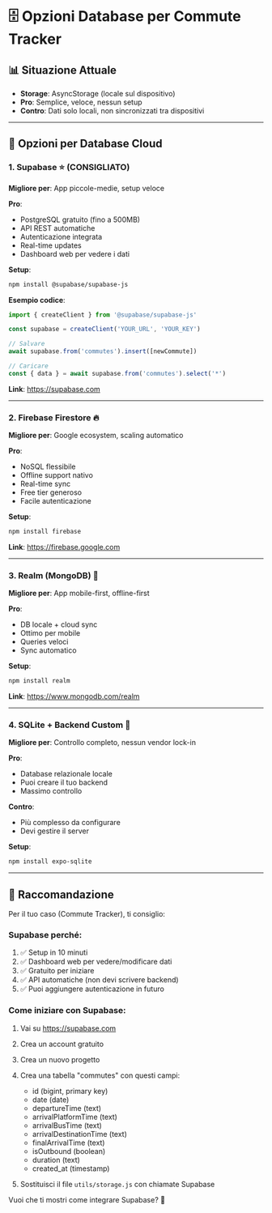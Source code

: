 # 🗄️ Opzioni Database per Commute Tracker

## 📊 Situazione Attuale
- **Storage**: AsyncStorage (locale sul dispositivo)
- **Pro**: Semplice, veloce, nessun setup
- **Contro**: Dati solo locali, non sincronizzati tra dispositivi

---

## 🚀 Opzioni per Database Cloud

### 1. **Supabase** ⭐ (CONSIGLIATO)
**Migliore per**: App piccole-medie, setup veloce

**Pro**:
- PostgreSQL gratuito (fino a 500MB)
- API REST automatiche
- Autenticazione integrata
- Real-time updates
- Dashboard web per vedere i dati

**Setup**:
```bash
npm install @supabase/supabase-js
```

**Esempio codice**:
```javascript
import { createClient } from '@supabase/supabase-js'

const supabase = createClient('YOUR_URL', 'YOUR_KEY')

// Salvare
await supabase.from('commutes').insert([newCommute])

// Caricare
const { data } = await supabase.from('commutes').select('*')
```

**Link**: https://supabase.com

---

### 2. **Firebase Firestore** 🔥
**Migliore per**: Google ecosystem, scaling automatico

**Pro**:
- NoSQL flessibile
- Offline support nativo
- Real-time sync
- Free tier generoso
- Facile autenticazione

**Setup**:
```bash
npm install firebase
```

**Link**: https://firebase.google.com

---

### 3. **Realm (MongoDB)** 📱
**Migliore per**: App mobile-first, offline-first

**Pro**:
- DB locale + cloud sync
- Ottimo per mobile
- Queries veloci
- Sync automatico

**Setup**:
```bash
npm install realm
```

**Link**: https://www.mongodb.com/realm

---

### 4. **SQLite + Backend Custom** 💪
**Migliore per**: Controllo completo, nessun vendor lock-in

**Pro**:
- Database relazionale locale
- Puoi creare il tuo backend
- Massimo controllo

**Contro**:
- Più complesso da configurare
- Devi gestire il server

**Setup**:
```bash
npm install expo-sqlite
```

---

## 📝 Raccomandazione

Per il tuo caso (Commute Tracker), ti consiglio:

### **Supabase** perché:
1. ✅ Setup in 10 minuti
2. ✅ Dashboard web per vedere/modificare dati
3. ✅ Gratuito per iniziare
4. ✅ API automatiche (non devi scrivere backend)
5. ✅ Puoi aggiungere autenticazione in futuro

### Come iniziare con Supabase:
1. Vai su https://supabase.com
2. Crea un account gratuito
3. Crea un nuovo progetto
4. Crea una tabella "commutes" con questi campi:
   - id (bigint, primary key)
   - date (date)
   - departureTime (text)
   - arrivalPlatformTime (text)
   - arrivalBusTime (text)
   - arrivalDestinationTime (text)
   - finalArrivalTime (text)
   - isOutbound (boolean)
   - duration (text)
   - created_at (timestamp)

5. Sostituisci il file `utils/storage.js` con chiamate Supabase

Vuoi che ti mostri come integrare Supabase? 🚀

